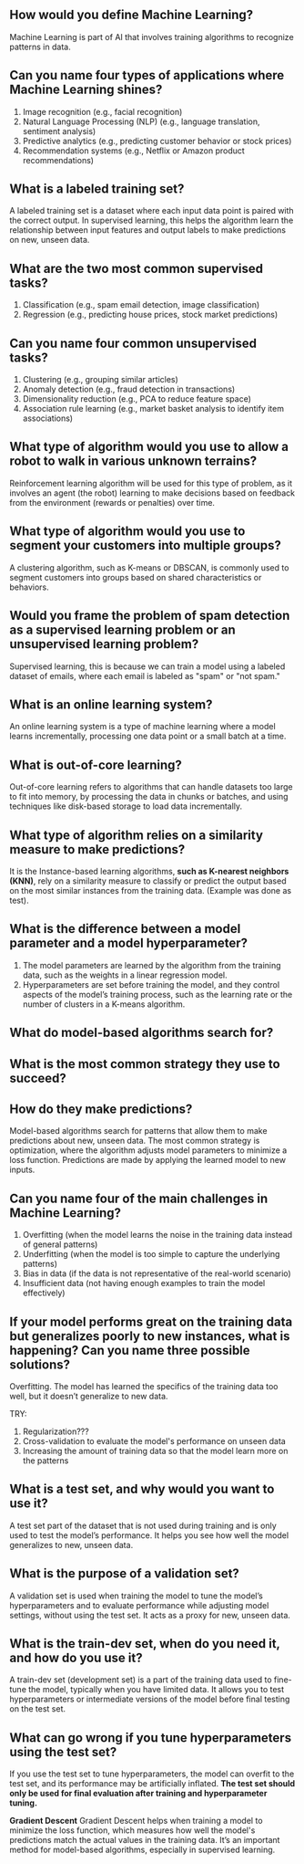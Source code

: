 ## How would you define Machine Learning?
Machine Learning is part of AI that involves training algorithms to recognize patterns in data. 

## Can you name four types of applications where Machine Learning shines?
1. Image recognition (e.g., facial recognition)
2. Natural Language Processing (NLP) (e.g., language translation, sentiment analysis)
3. Predictive analytics (e.g., predicting customer behavior or stock prices)
4. Recommendation systems (e.g., Netflix or Amazon product recommendations)

## What is a labeled training set?
A labeled training set is a dataset where each input data point is paired with the correct output. In supervised learning, this helps the algorithm learn the relationship between input features and output labels to make predictions on new, unseen data.

## What are the two most common supervised tasks?
1. Classification (e.g., spam email detection, image classification)
2. Regression (e.g., predicting house prices, stock market predictions)

## Can you name four common unsupervised tasks?
1. Clustering (e.g., grouping similar articles)
2. Anomaly detection (e.g., fraud detection in transactions)
3. Dimensionality reduction (e.g., PCA to reduce feature space)
4. Association rule learning (e.g., market basket analysis to identify item associations)

## What type of algorithm would you use to allow a robot to walk in various unknown terrains?
Reinforcement learning algorithm will be used for this type of problem, as it involves an agent (the robot) learning to make decisions based on feedback from the environment (rewards or penalties) over time.

## What type of algorithm would you use to segment your customers into multiple groups?
A clustering algorithm, such as K-means or DBSCAN, is commonly used to segment customers into groups based on shared characteristics or behaviors.

## Would you frame the problem of spam detection as a supervised learning problem or an unsupervised learning problem?
Supervised learning, this is because we can train a model using a labeled dataset of emails, where each email is labeled as "spam" or "not spam."

## What is an online learning system?
An online learning system is a type of machine learning where a model learns incrementally, processing one data point or a small batch at a time.

## What is out-of-core learning?
Out-of-core learning refers to algorithms that can handle datasets too large to fit into memory, by processing the data in chunks or batches, and using techniques like disk-based storage to load data incrementally. 

## What type of algorithm relies on a similarity measure to make predictions?
It is the Instance-based learning algorithms, **such as K-nearest neighbors (KNN)**, rely on a similarity measure to classify or predict the output based on the most similar instances from the training data. (Example was done as test).

## What is the difference between a model parameter and a model hyperparameter?
1. The model parameters are learned by the algorithm from the training data, such as the weights in a linear regression model.
2. Hyperparameters are set before training the model, and they control aspects of the model’s training process, such as the learning rate or the number of clusters in a K-means algorithm.

## What do model-based algorithms search for? 
## What is the most common strategy they use to succeed? 
## How do they make predictions?
Model-based algorithms search for patterns that allow them to make predictions about new, unseen data. The most common strategy is optimization, where the algorithm adjusts model parameters to minimize a loss function. Predictions are made by applying the learned model to new inputs.

## Can you name four of the main challenges in Machine Learning?
1. Overfitting (when the model learns the noise in the training data instead of general patterns)
2. Underfitting (when the model is too simple to capture the underlying patterns)
3. Bias in data (if the data is not representative of the real-world scenario)
4. Insufficient data (not having enough examples to train the model effectively)

## If your model performs great on the training data but generalizes poorly to new instances, what is happening? Can you name three possible solutions?
Overfitting. The model has learned the specifics of the training data too well, but it doesn’t generalize to new data.

TRY:
1. Regularization???
2. Cross-validation to evaluate the model's performance on unseen data
3. Increasing the amount of training data so that the model learn more on the patterns   

## What is a test set, and why would you want to use it?
A test set part of the dataset that is not used during training and is only used to test the model’s performance. It helps you see how well the model generalizes to new, unseen data.

## What is the purpose of a validation set?
A validation set is used when training the model to tune the model’s hyperparameters and to evaluate performance while adjusting model settings, without using the test set. It acts as a proxy for new, unseen data.

## What is the train-dev set, when do you need it, and how do you use it?
A train-dev set (development set) is a part of the training data used to fine-tune the model, typically when you have limited data. It allows you to test hyperparameters or intermediate versions of the model before final testing on the test set.

## What can go wrong if you tune hyperparameters using the test set?
If you use the test set to tune hyperparameters, the model can overfit to the test set, and its performance may be artificially inflated. **The test set should only be used for final evaluation after training and hyperparameter tuning.**


**Gradient Descent**
Gradient Descent helps when training a model to minimize the loss function, which measures how well the model's predictions match the actual values in the training data. It’s an important method for model-based algorithms, especially in supervised learning.

